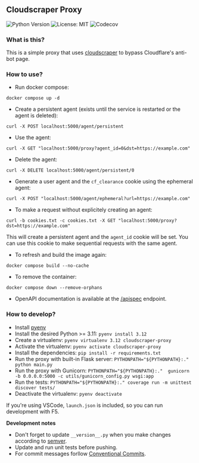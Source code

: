 ## Cloudscraper Proxy

![Python Version](https://img.shields.io/badge/python-3.11%20|%203.12-blue)
![License: MIT](https://img.shields.io/badge/License-MIT-yellow.svg)
![Codecov](https://codecov.io/gh/chinese-room-solutions/cloudscraper-proxy/branch/main/graph/badge.svg)

### What is this?

This is a simple proxy that uses [cloudscraper](https://github.com/venomous/cloudscraper) to bypass Cloudflare's anti-bot page.

### How to use?

* Run docker compose:
```
docker compose up -d
```
* Create a persistent agent (exists until the service is restarted or the agent is deleted):
```
curl -X POST localhost:5000/agent/persistent
```
* Use the agent:
```
curl -X GET "localhost:5000/proxy?agent_id=0&dst=https://example.com"
```
* Delete the agent:
```
curl -X DELETE localhost:5000/agent/persistent/0
```
* Generate a user agent and the `cf_clearance` cookie using the ephemeral agent:
```
curl -X POST "localhost:5000/agent/ephemeral?url=https://example.com"
```
* To make a request without explicitely creating an agent:
```
curl -b cookies.txt -c cookies.txt -X GET "localhost:5000/proxy?dst=https://example.com"
```
This will create a persistent agent and the `agent_id` cookie will be set. You can use this cookie to make sequential requests with the same agent.
* To refresh and build the image again:
```
docker compose build --no-cache
```
* To remove the container:
```
docker compose down --remove-orphans
```
* OpenAPI documentation is available at the [/apispec](http://localhost:5000/apispec) endpoint.

### How to develop?

* Install [pyenv](https://github.com/pyenv/pyenv#installation)
* Install the desired Python >= 3.11: `pyenv install 3.12` 
* Create a virtualenv: `pyenv virtualenv 3.12 cloudscraper-proxy`
* Activate the virtualenv: `pyenv activate cloudscraper-proxy`
* Install the dependencies: `pip install -r requirements.txt`
* Run the proxy with built-in Flask server: `PYTHONPATH="${PYTHONPATH}:." python main.py`
* Run the proxy with Gunicorn: `PYTHONPATH="${PYTHONPATH}:."  gunicorn -b 0.0.0.0:5000 -c utils/gunicorn_config.py wsgi:app`
* Run the tests: `PYTHONPATH="${PYTHONPATH}:." coverage run -m unittest discover tests/`
* Deactivate the virtualenv: `pyenv deactivate`

If you're using VSCode, `launch.json` is included, so you can run development with F5.

**Development notes**

* Don't forget to update `__version__.py` when you make changes according to [semver](https://semver.org/).
* Update and run unit tests before pushing.
* For commit messages forllow [Conventional Commits](https://www.conventionalcommits.org/en/v1.0.0/).
